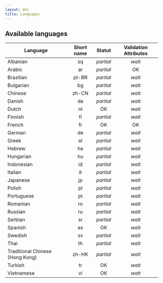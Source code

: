 ```yaml
---
layout: doc
title: Languages
---
```


Available languages
---

| Language | Short name | Statut | Validation Attributes |
|----------|:----------:|:------:|:---------------------:|
| Albanian | sq | *partial* | *wait*
| Arabic | ar | *partial* | OK
| Brazilian | pt-BR | *partial* | *wait*
| Bulgarian | bg | *partial* | *wait*
| Chinese | zh-CN | *partial* | *wait*
| Danish | da | *partial* | *wait*
| Dutch | nl | OK | *wait*
| Finnish | fi | *partial* | *wait*
| French | fr | OK | OK
| German | de | *partial* | *wait*
| Greek | el | *partial* | *wait*
| Hebrew | he | *partial* | *wait*
| Hungarian | hu | *partial* | *wait*
| Indonesian | id | *partial* | *wait*
| Italian | it | *partial* | *wait*
| Japanese | jp | *partial* | *wait*
| Polish | pl | *partial* | *wait*
| Portuguese | pt | *partial* | *wait*
| Romanian | ro | *partial* | *wait*
| Russian | ru | *partial* | *wait*
| Serbian | sr | *partial* | *wait*
| Spanish | es | OK | *wait*
| Swedish | sv | *partial* | *wait*
| Thai | th | *partial* | *wait*
| Traditional Chinese (Hong Kong) | zh-HK | *partial* | *wait*
| Turkish | tr | OK | *wait*
| Vietnamese | vi | OK | *wait*
